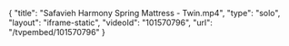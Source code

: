 {
    "title": "Safavieh Harmony Spring Mattress - Twin.mp4",
    "type": "solo",
    "layout": "iframe-static",
    "videoId": "101570796",
    "url": "\/tvpembed\/101570796"
}